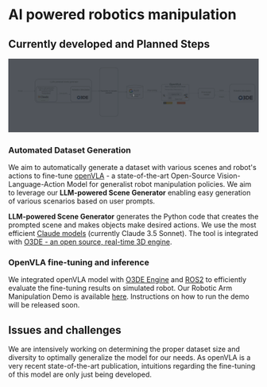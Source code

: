 # AI powered robotics manipulation

## Currently developed and Planned Steps

![pipeline](imgs/openvla_diagram.gif)

### **Automated Dataset Generation**

We aim to automatically generate a dataset with various scenes and robot's actions to fine-tune [openVLA](https://openvla.github.io/) - a state-of-the-art Open-Source Vision-Language-Action Model for generalist robot manipulation policies. We aim to leverage our **LLM-powered Scene Generator** enabling easy generation of various scenarios based on user prompts.

**LLM-powered Scene Generator** generates the Python code that creates the prompted scene and makes objects make desired actions. We use the most efficient [Claude models](https://www.anthropic.com/claude) (currently Claude 3.5 Sonnet). The tool is integrated with [O3DE - an open source, real-time 3D engine](https://o3de.org/industries/robotics-and-simulations/).

### OpenVLA fine-tuning and inference

We integrated openVLA model with [O3DE Engine](https://o3de.org/industries/robotics-and-simulations/) and [ROS2](https://github.com/ros2) to efficiently evaluate the fine-tuning results on simulated robot. Our Robotic Arm Manipulation Demo is available [here](https://github.com/RobotecAI/rai-manipulation-demo). Instructions on how to run the demo will be released soon.

## Issues and challenges

We are intensively working on determining the proper dataset size and diversity to optimally generalize the model for our needs. As openVLA is a very recent state-of-the-art publication, intuitions regarding the fine-tuning of this model are only just being developed.
